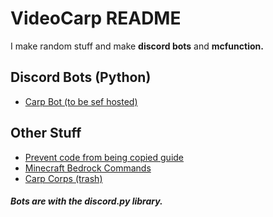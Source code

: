 
# VideoCarp README
I make random stuff and make **discord bots** and **mcfunction.**<br>
## Discord Bots (Python)
* [Carp Bot (to be sef hosted)](https://github.com/VideoCarp/CarpBot)<br>
## Other Stuff
* [Prevent code from being copied guide](https://gist.github.com/VideoCarp/100a3aca0144c5bec2a7670ee4911988)<br>
* [Minecraft Bedrock Commands](https://gist.github.com/VideoCarp/eeaf915a2361d93f0fd8cf2c72d6db64)<br>
* [Carp Corps (trash)](https://github.com/VideoCarp/carpcorps)<br>



##### Bots are with the discord.py library.
